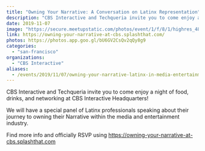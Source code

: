 ```yaml
---
title: "Owning Your Narrative: A Conversation on Latinx Representation"
description: "CBS Interactive and Techqueria invite you to come enjoy a night of food, drinks, and networking at CBS Interactive Headquarters!"
date: 2019-11-07
image: "https://secure.meetupstatic.com/photos/event/1/f/8/1/highres_486248065.jpeg"
link: https://owning-your-narrative-at-cbs.splashthat.com/
photos: https://photos.app.goo.gl/bU6GV2CsQv2qQy8g9
categories:
  - "san-francisco"
organizations:
  - "CBS Interactive"
aliases:
  - /events/2019/11/07/owning-your-narrative-latinx-in-media-entertainment/
---
```


CBS Interactive and Techqueria invite you to come enjoy a night of food, drinks, and networking at CBS Interactive Headquarters!

We will have a special panel of Latinx professionals speaking about their journey to owning their Narrative within the media and entertainment industry.

Find more info and officially RSVP using https://owning-your-narrative-at-cbs.splashthat.com
